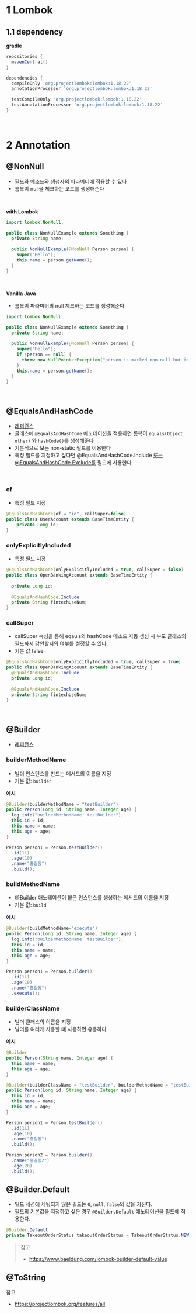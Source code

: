 # 1 Lombok

## 1.1 dependency

**gradle**

```groovy
repositories {
  mavenCentral()
}

dependencies {
  compileOnly 'org.projectlombok:lombok:1.18.22'
  annotationProcessor 'org.projectlombok:lombok:1.18.22'

  testCompileOnly 'org.projectlombok:lombok:1.18.22'
  testAnnotationProcessor 'org.projectlombok:lombok:1.18.22'
}
```

<br>

# 2 Annotation

## @NonNull

* 필드와 메소드와 생성자의 파라미터에 적용할 수 있다
* 롬복이 null을 체크하는 코드를 생성해준다

<br>

**with Lombok**

```java 
import lombok.NonNull;

public class NonNullExample extends Something {
  private String name;
  
  public NonNullExample(@NonNull Person person) {
    super("Hello");
    this.name = person.getName();
  }
}
```

<br>

**Vanilla Java**
* 롬복이 파라미터의 null 체크하는 코드를 생성해준다

```java
import lombok.NonNull;

public class NonNullExample extends Something {
  private String name;
  
  public NonNullExample(@NonNull Person person) {
    super("Hello");
    if (person == null) {
      throw new NullPointerException("person is marked non-null but is null");
    }
    this.name = person.getName();
  }
}
```

<br>

## @EqualsAndHashCode

* [레퍼런스](https://projectlombok.org/features/EqualsAndHashCode)
* 클래스에 `@EqualsAndHashCode` 애노테이션을 적용하면 롬복이 `equals(Object other)` 와 `hashCode()`를 생성해준다
* 기본적으로 모든 non-static 필드를 이용한다
* 특정 필드를 지정하고 싶다면 @EqualsAndHashCode.Include 또는@EqualsAndHashCode.Exclude를 필드에 사용한다

<br>

### of

* 특정 필드 지정

```java
@EqualsAndHashCode(of = "id", callSuper=false)
public class UserAccount extends BaseTimeEntity {
    private Long id;
}
```


### onlyExplicitlyIncluded

* 특정 필드 지정

```java
@EqualsAndHashCode(onlyExplicitlyIncluded = true, callSuper = false)
public class OpenBankingAccount extends BaseTimeEntity {
  
  private Long id;
  
  @EqualsAndHashCode.Include
  private String fintechUseNum;
}
```



### callSuper

* callSuper 속성을 통해 eqauls와 hashCode 메소드 자동 생성 시 부모 클래스의 필드까지 감안할지의 여부를 설정할 수 있다.
* 기본 값 false

```java
@EqualsAndHashCode(onlyExplicitlyIncluded = true, callSuper = true)
public class OpenBankingAccount extends BaseTimeEntity {
  @EqualsAndHashCode.Include
  private Long id;
  
  @EqualsAndHashCode.Include
  private String fintechUseNum;
}
```

<br>

## @Builder
* [레퍼런스](https://projectlombok.org/features/Builder)

### builderMethodName
* 빌더 인스턴스를 만드는 메서드의 이름을 지정
* 기본 값: `builder`

**예시**

```java
@Builder(builderMethodName = "testBuilder")
public Person(Long id, String name, Integer age) {
  log.info("builderMethodName: testBuilder");
  this.id = id;
  this.name = name;
  this.age = age;
}
```

```java
Person person1 = Person.testBuilder()
  .id(1L)
  .age(10)
  .name("홍길동")
  .build();
```


### buildMethodName

* @Builder 애노테이션이 붙은 인스턴스를 생성하는 메서드의 이름을 지정
* 기본 값: `build`

**예시**

```java
@Builder(buildMethodName="execute")
public Person(Long id, String name, Integer age) {
  log.info("builderMethodName: testBuilder");
  this.id = id;
  this.name = name;
  this.age = age;
}
```

```java
Person person1 = Person.builder()
  .id(1L)
  .age(10)
  .name("홍길동")
  .execute();
```



### builderClassName

* 빌더 클래스의 이름을 지정
* 빌더를 여러개 사용할 떄 사용하면 유용하다



**예시**

```java
@Builder
public Person(String name, Integer age) {
  this.name = name;
  this.age = age;
}

@Builder(builderClassName = "testBuilder", builderMethodName = "testBuilder")
public Person(Long id, String name, Integer age) {
  this.id = id;
  this.name = name;
  this.age = age;
}
```

```java
Person person1 = Person.testBuilder()
  .id(1L)
  .age(10)
  .name("홍길동")
  .build();

Person person2 = Person.builder()
  .name("홍길동2")
  .age(20)
  .build();
```



## @Builder.Default

- 빌드 세션에 세팅되지 않은 필드는 `0`, `null`, `false`의 값을 가진다.
- 필드의 기본값을 지정하고 싶은 경우 `@Builder.Default` 애노테이션을 필드에 적용한다.



```java
@Builder.Default
private TakeoutOrderStatus takeoutOrderStatus = TakeoutOrderStatus.NEW;
```

> 참고
>
> - https://www.baeldung.com/lombok-builder-default-value





## @ToString





참고

* https://projectlombok.org/features/all